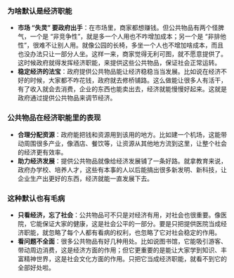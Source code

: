 ### 为啥默认是经济职能

- **市场 “失灵” 要政府出手**：在市场里，商家都想赚钱。但公共物品有两个怪脾气，一个是 “非竞争性”，就是多一个人用也不咋增加成本；另一个是 “非排他性”，很难不让别人用。就像公园的长椅，多坐一个人也不增加啥成本，而且也没办法只让一部分人坐。这样一来，商家觉得无利可图，就不愿意提供了。这时候政府就得发挥经济职能，来提供这些公共物品，保证社会正常运转。
- **稳定经济的法宝**：政府提供公共物品能让经济稳稳当当发展。比如说在经济不好的时候，大家都不咋花钱，政府就去修桥铺路。这么做能让很多人有活干，有了收入就会去消费，企业的东西也能卖出去，经济就能慢慢好起来。这就是政府通过提供公共物品来调节经济。

### 公共物品在经济职能里的表现

- **合理分配资源**：政府能把钱和资源用到该用的地方。比如建一个机场，这能带动周围很多产业，像酒店、餐饮等，让资源从其他地方流到这里，让整个社会的经济更有效率。
- **助力经济发展**：提供公共物品就像给经济发展铺了一条好路。就拿教育来说，政府办学校、培养人才，这些有本事的人以后能搞出很多新发明、新科技，让企业生产出更好的东西，经济就能一直发展下去。

### 这种默认也有毛病

- **只看经济，忘了社会**：公共物品可不只是对经济有用，对社会也很重要。像医院，它能保证大家的健康，这是社会公平的一部分。要是只把提供医院当成经济职能，就忽略了每个人都有看病的权利，也忽略了它对社会稳定的作用。
- **看问题不全面**：很多公共物品有好几种用处。比如说图书馆，它能吸引游客、带动周边消费，这是经济方面的作用；但它更重要的是能让大家学到知识、丰富精神世界，这是社会文化方面的作用。只把它当成经济职能，就看不到它的全部好处啦。

